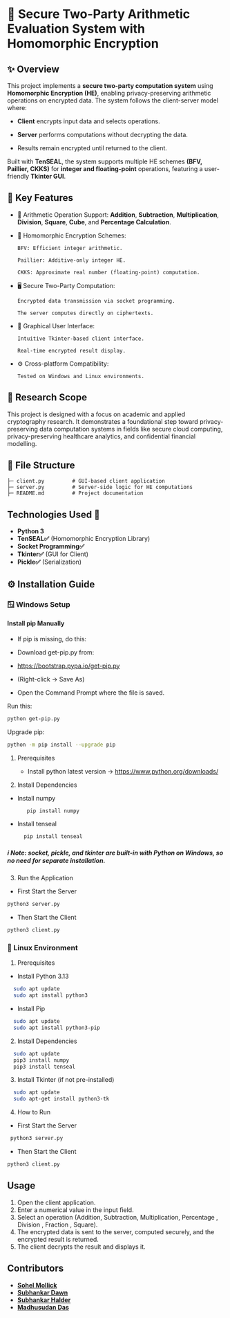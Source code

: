 # 🔐 Secure Two-Party Arithmetic Evaluation System with Homomorphic Encryption

## ✨ Overview 

This project implements a **secure two-party computation system** using **Homomorphic Encryption (HE)**, enabling privacy-preserving arithmetic operations on encrypted data. The system follows the client-server model where:

- **Client** encrypts input data and selects operations.

- **Server** performs computations without decrypting the data.

- Results remain encrypted until returned to the client.

Built with **TenSEAL**, the system supports multiple HE schemes **(BFV, Paillier, CKKS)** for **integer and floating-point** operations, featuring a user-friendly **Tkinter GUI**.

## 🎯 Key Features 


- 🔢 Arithmetic Operation Support: **Addition**, **Subtraction**, **Multiplication**, **Division**, **Square**, **Cube**, and **Percentage Calculation**.

- 🔐 Homomorphic Encryption Schemes:

      BFV: Efficient integer arithmetic.

      Paillier: Additive-only integer HE.

      CKKS: Approximate real number (floating-point) computation.

- 🖥️ Secure Two-Party Computation:

      Encrypted data transmission via socket programming.

      The server computes directly on ciphertexts.

- 🎨 Graphical User Interface:

      Intuitive Tkinter-based client interface.

      Real-time encrypted result display.

- ⚙️ Cross-platform Compatibility:

      Tested on Windows and Linux environments.




## 🧪 Research Scope

This project is designed with a focus on academic and applied cryptography research. It demonstrates a foundational step toward privacy-preserving data computation systems in fields like secure cloud computing, privacy-preserving healthcare analytics, and confidential financial modelling.

## 📁 File Structure
``` 
├─ client.py         # GUI-based client application
├─ server.py         # Server-side logic for HE computations
├─ README.md         # Project documentation

```
  

## Technologies Used 🚀

- **Python 3**
- **TenSEAL✅** (Homomorphic Encryption Library)
- **Socket Programming✅**
- **Tkinter✅** (GUI for Client)
- **Pickle✅** (Serialization)

## ⚙️ Installation Guide

### 🪟 Windows Setup

####  Install pip Manually 
- If pip is missing, do this:

- Download get-pip.py from:

- https://bootstrap.pypa.io/get-pip.py
- (Right-click → Save As)

- Open the Command Prompt where the file is saved.

Run this:
   ```bash
   python get-pip.py
   ```
Upgrade pip:
   ```bash
   python -m pip install --upgrade pip
   ```

1. Prerequisites
   -  Install python latest version -> https://www.python.org/downloads/

2. Install Dependencies

  - Install numpy
  
     ```bash
        pip install numpy
     ```
  - Install tenseal
  
    ```bash
      pip install tenseal
    ```
 ##### ℹ️ Note: socket, pickle, and tkinter are built-in with Python on Windows, so no need for separate installation.

3. Run the Application

- First Start the Server

```bash
python3 server.py
```

- Then Start the Client

```bash
python3 client.py
```

### 🐧 Linux Environment

1. Prerequisites

 - Install Python 3.13
  ```bash
    sudo apt update
    sudo apt install python3
  ```
   
 - Install Pip
 ```bash
   sudo apt update 
   sudo apt install python3-pip
 ```
    
   

2. Install Dependencies
  ```bash
    sudo apt update
    pip3 install numpy
    pip3 install tenseal
  ```

3. Install Tkinter (if not pre-installed)
  ```bash
    sudo apt update
    sudo apt-get install python3-tk
  ```

4. How to Run

- First Start the Server

```bash
 python3 server.py
```

- Then Start the Client

```bash
python3 client.py
```


## Usage

1. Open the client application.
2. Enter a numerical value in the input field.
3. Select an operation (Addition, Subtraction, Multiplication, Percentage , Division , Fraction , Square).
4. The encrypted data is sent to the server, computed securely, and the encrypted result is returned.
5. The client decrypts the result and displays it.




## Contributors
- **[Sohel Mollick](https://github.com/sohel440)**
- **[Subhankar Dawn](https://github.com/Subhankar200)**
- **[Subhankar Halder](https://github.com/subhankar-732121)**
- **[Madhusudan Das](https://github.com/MADHUSUDAN-DAS)**


